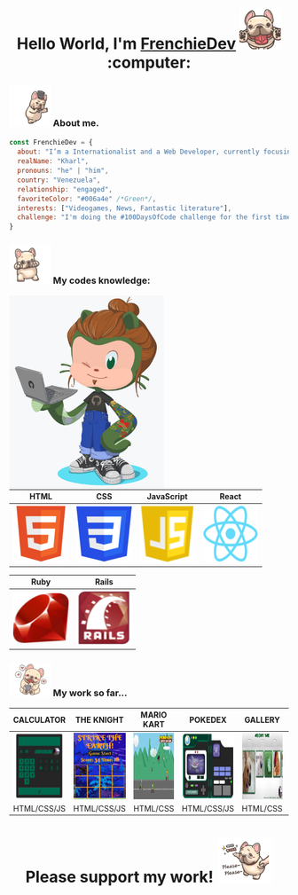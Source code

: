 <h1 align="center">Hello World, I'm <a href="https://twitter.com/FrenchieDev" target="_blank">FrenchieDev</a> <img src="https://raw.githubusercontent.com/FrenchieDev/FrenchieDev/master/FrenchieStuff/FrenchieLick.gif" width="75" /> :computer:</h1>

### <img src="https://raw.githubusercontent.com/FrenchieDev/FrenchieDev/master/FrenchieStuff/FrenchieHat.gif" width="75"> About me.   
```javascript
const FrenchieDev = {
  about: "I’m a Internationalist and a Web Developer, currently focusing on React and FrontEnd development",
  realName: "Kharl",
  pronouns: "he" | "him",
  country: "Venezuela",
  relationship: "engaged",
  favoriteColor: "#006a4e" /*Green*/,
  interests: ["Videogames, News, Fantastic literature"],
  challenge: "I'm doing the #100DaysOfCode challenge for the first time. My goal is learn the most of React"
}
``` 
### <img src="https://raw.githubusercontent.com/FrenchieDev/FrenchieDev/master/FrenchieStuff/FrenchieYou.gif" width="75"> My codes knowledge:

<img align='left' src="https://raw.githubusercontent.com/FrenchieDev/FrenchieDev/master/Personal/OctoCatMe.png" height="350"> 

HTML  |  CSS  |  JavaScript  |  React 
--- | --- | --- | ---
<img src="https://raw.githubusercontent.com/FrenchieDev/FrenchieDev/master/Badges/HTML.png" height="100" width="100"/> | <img src="https://raw.githubusercontent.com/FrenchieDev/FrenchieDev/master/Badges/CSS.png" height="100" width="100"/> | <img src="https://raw.githubusercontent.com/FrenchieDev/FrenchieDev/master/Badges/JavaScript.png" height="105" width="100"/> | <img src="https://raw.githubusercontent.com/FrenchieDev/FrenchieDev/master/Badges/React.png" height="100" width="100"/> <br>

Ruby  |  Rails
--- | ---
<img src="https://raw.githubusercontent.com/FrenchieDev/FrenchieDev/master/Badges/Ruby.png" height="90" width="100"/> | <img src="https://raw.githubusercontent.com/FrenchieDev/FrenchieDev/master/Badges/RubyOnRails.png" height="100" width="100"/>

### <img src="https://raw.githubusercontent.com/FrenchieDev/FrenchieDev/master/FrenchieStuff/FrenchieLike.gif" width="75"> My work so far... 

CALCULATOR  | THE KNIGHT  |  MARIO KART  | POKEDEX | GALLERY | ALGORITHM 
--- | --- | --- | --- | --- | --- 
<a href="https://frenchiedev.github.io/Calculator"><img src="https://raw.githubusercontent.com/FrenchieDev/FrenchieDev/master/Projects/Calculator.png" width="120" height="120"></a> | <img src="https://raw.githubusercontent.com/FrenchieDev/FrenchieDev/master/Projects/StrikeTheKnight.png" width="120" height="120">| <img src="https://raw.githubusercontent.com/FrenchieDev/FrenchieDev/master/Projects/MarioKart.png" width="120" height="120">| <img src="https://raw.githubusercontent.com/FrenchieDev/FrenchieDev/master/Projects/Pokedex.png" width="120" height="120"> | <a href="https://frenchiedev.github.io/AboutMeGallery"><img src="https://raw.githubusercontent.com/FrenchieDev/FrenchieDev/master/Projects/AboutMe.png" width="120" height="120"></a> | <img src="https://raw.githubusercontent.com/FrenchieDev/FrenchieDev/master/Projects/Algorithm.png" width="120" height="120"> 
HTML/CSS/JS | HTML/CSS/JS | HTML/CSS | HTML/CSS/JS | HTML/CSS | JS 


<h1 align="center">Please support my work! <img src="https://raw.githubusercontent.com/FrenchieDev/FrenchieDev/master/FrenchieStuff/FrenchiePlease.gif" width="100" /></h1>
